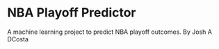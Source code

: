 # NBA Playoff Predictor
A machine learning project to predict NBA playoff outcomes.
By Josh A DCosta